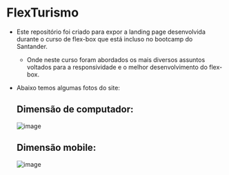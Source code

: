 # FlexTurismo

- Este repositório foi criado para expor a landing page desenvolvida durante o curso de flex-box que está incluso no bootcamp do Santander.
  
  - Onde neste curso foram abordados os mais diversos assuntos voltados para a responsividade e o melhor desenvolvimento do flex-box.
 
- Abaixo temos algumas fotos do site:

  ## Dimensão de computador:
  
  ![image](https://user-images.githubusercontent.com/69178897/174442690-def67957-0b41-42bf-b588-7d80b0d9a3a9.png)
 
  ## Dimensão mobile: 
  
  ![image](https://user-images.githubusercontent.com/69178897/174443415-b3c1ca44-e055-4230-a58f-5457f24c4654.png)

